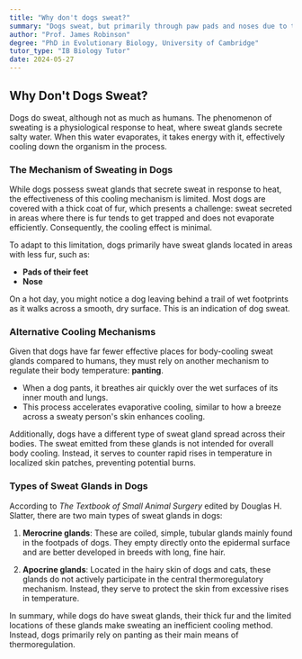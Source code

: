 ```yaml
---
title: "Why don't dogs sweat?"
summary: "Dogs sweat, but primarily through paw pads and noses due to their thick fur. Panting is their main cooling mechanism, unlike humans who sweat profusely. Learn why dogs sweat differently!"
author: "Prof. James Robinson"
degree: "PhD in Evolutionary Biology, University of Cambridge"
tutor_type: "IB Biology Tutor"
date: 2024-05-27
---
```


## Why Don't Dogs Sweat?

Dogs do sweat, although not as much as humans. The phenomenon of sweating is a physiological response to heat, where sweat glands secrete salty water. When this water evaporates, it takes energy with it, effectively cooling down the organism in the process.

### The Mechanism of Sweating in Dogs

While dogs possess sweat glands that secrete sweat in response to heat, the effectiveness of this cooling mechanism is limited. Most dogs are covered with a thick coat of fur, which presents a challenge: sweat secreted in areas where there is fur tends to get trapped and does not evaporate efficiently. Consequently, the cooling effect is minimal. 

To adapt to this limitation, dogs primarily have sweat glands located in areas with less fur, such as:

- **Pads of their feet**
- **Nose**

On a hot day, you might notice a dog leaving behind a trail of wet footprints as it walks across a smooth, dry surface. This is an indication of dog sweat.

### Alternative Cooling Mechanisms

Given that dogs have far fewer effective places for body-cooling sweat glands compared to humans, they must rely on another mechanism to regulate their body temperature: **panting**. 

- When a dog pants, it breathes air quickly over the wet surfaces of its inner mouth and lungs. 
- This process accelerates evaporative cooling, similar to how a breeze across a sweaty person's skin enhances cooling.

Additionally, dogs have a different type of sweat gland spread across their bodies. The sweat emitted from these glands is not intended for overall body cooling. Instead, it serves to counter rapid rises in temperature in localized skin patches, preventing potential burns. 

### Types of Sweat Glands in Dogs

According to *The Textbook of Small Animal Surgery* edited by Douglas H. Slatter, there are two main types of sweat glands in dogs:

1. **Merocrine glands**: These are coiled, simple, tubular glands mainly found in the footpads of dogs. They empty directly onto the epidermal surface and are better developed in breeds with long, fine hair.
   
2. **Apocrine glands**: Located in the hairy skin of dogs and cats, these glands do not actively participate in the central thermoregulatory mechanism. Instead, they serve to protect the skin from excessive rises in temperature.

In summary, while dogs do have sweat glands, their thick fur and the limited locations of these glands make sweating an inefficient cooling method. Instead, dogs primarily rely on panting as their main means of thermoregulation.
    